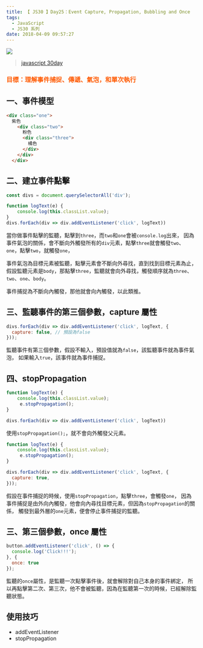 ```yaml
---
title: 【 JS30 】Day25：Event Capture, Propagation, Bubbling and Once
tags:
  - JavaScript
  - JS30 系列
date: 2018-04-09 09:57:27
---
```

![](/img/js30day/small.jpg)

> [javascript 30day](https://javascript30.com/)

<!-- more -->

### <span style="color:#ff5900">目標：理解事件捕捉、傳遞、氣泡，和單次執行</span>

## 一、事件模型
```html
<div class="one">
  紫色
    <div class="two">
      粉色
      <div class="three">
        橘色
      </div>
    </div>
  </div>
```

## 二、建立事件點擊
```js
const divs = document.querySelectorAll('div');

function logText(e) {
    console.log(this.classList.value);
}
divs.forEach(div => div.addEventListener('click', logText))
```

當你做事件點擊的監聽，點擊到`three`，而`two`和`one`會被`console.log`出來，
因為事件氣泡的關係，會不斷向外觸發所有的`div`元素，點擊`three`就會觸發`two`、`one`，點擊`two`，就觸發`one`，

事件氣泡為目標元素被監聽，點擊元素會不斷向外尋找，直到找到目標元素為止，
假設監聽元素是`body`，那點擊`three`，監聽就會向外尋找，觸發順序就為`three`、`two`、`one`、`body`。

事件捕捉為不斷向內觸發，那他就會向內觸發，以此類推。

## 三、監聽事件的第三個參數，capture 屬性
```js
divs.forEach(div => div.addEventListener('click', logText, {
  capture: false, // 預設為false
}));
```

監聽事件有第三個參數，假設不輸入，預設值就為`false`，該監聽事件就為事件氣泡，
如果輸入`true`，該事件就為事件捕捉。

## 四、stopPropagation

```js
function logText(e) {
    console.log(this.classList.value);
     e.stopPropagation();
}

divs.forEach(div => div.addEventListener('click', logText))
```
使用`stopPropagation();`，就不會向外觸發父元素。

```js
function logText(e) {
    console.log(this.classList.value);
     e.stopPropagation();
}

divs.forEach(div => div.addEventListener('click', logText, {
  capture: true,
}));
```

假設在事件捕捉的時候，使用`stopPropagation`，點擊`three`，會觸發`one`，
因為事件捕捉是由外向內觸發，他會向內尋找目標元素，但因為`stopPropagation`的關係，
觸發到最外層的`one`元素，便會停止事件捕捉的監聽。

## 三、第三個參數，once 屬性
```js
button.addEventListener('click', () => {
  console.log('Click!!!');
}, {
  once: true
});
```
監聽的`once`屬性，是監聽一次點擊事件後，就會解除對自己本身的事件綁定，
所以再點擊第二次、第三次，他不會被監聽，因為在監聽第一次的時候，已經解除監聽狀態。


## 使用技巧

- addEventListener
- stopPropagation